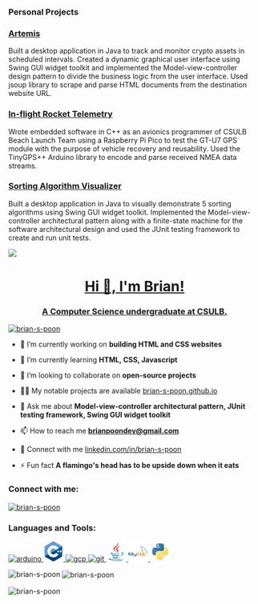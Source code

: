 

### Personal Projects

<!-- Artemis -->
### <a href="https://github.com/Brian-S-Poon/Artemis">Artemis</a>
Built a desktop application in Java to track and monitor crypto assets in scheduled intervals. Created a dynamic graphical user interface using Swing GUI widget toolkit and implemented the Model-view-controller design pattern to divide the business logic from the user interface. Used jsoup library to scrape and parse HTML documents from the destination website URL.

<!-- In-flight Rocket Telemetry -->
### <a href="https://github.com/Brian-S-Poon/Raspberry-Pi-Pico-Projects/tree/main/Raspberry%20Pi%20Pico%20GT-U7%20GPS%20Module">In-flight Rocket Telemetry</a>
Wrote embedded software in C++ as an avionics programmer of CSULB Beach Launch Team using a Raspberry Pi Pico to test the GT-U7 GPS module with the purpose of vehicle recovery and reusability. Used the TinyGPS++ Arduino library to encode and parse received NMEA data streams.

<!-- Sorting Algorithm Visualizer -->
### <a href="https://github.com/Brian-S-Poon/Sorting-Algorithm-Visualizer">Sorting Algorithm Visualizer</a>
Built a desktop application in Java to visually demonstrate 5 sorting algorithms using Swing GUI widget toolkit. 
Implemented the Model-view-controller architectural pattern along with a finite-state machine for the software architectural design and used the JUnit testing framework to create and run unit tests.

<p align='left'>
  <a href="#"><img src="https://github-readme-stats.vercel.app/api?username=Brian-S-Poon&count_private=true&show_icons=true&theme=cobalt"</a>
</p>






<h1 align="center">Hi 👋, I'm Brian!</h1>
<h3 align="center">A Computer Science undergraduate at CSULB.</h3>

<p align="left"> <a href="#"><img src="https://komarev.com/ghpvc/?username=brian-s-poon&label=Profile%20views&color=0e75b6&style=flat" alt="brian-s-poon" /></a> </p>

- 🔭 I’m currently working on **building HTML and CSS websites**

- 🌱 I’m currently learning **HTML, CSS, Javascript**

- 👯 I’m looking to collaborate on **open-source projects**

- 👨‍💻 My notable projects are available [brian-s-poon.github.io](brian-s-poon.github.io)

- 💬 Ask me about **Model-view-controller architectural pattern, JUnit testing framework, Swing GUI widget toolkit**

- 📫 How to reach me **brianpoondev@gmail.com**

- 📄 Connect with me [linkedin.com/in/brian-s-poon](linkedin.com/in/brian-s-poon)

- ⚡ Fun fact **A flamingo's head has to be upside down when it eats**

<h3 align="left">Connect with me:</h3>
<p align="left">
<a href="https://linkedin.com/in/brian-s-poon" target="blank"><img align="center" src="https://raw.githubusercontent.com/rahuldkjain/github-profile-readme-generator/master/src/images/icons/Social/linked-in-alt.svg" alt="brian-s-poon" height="30" width="40" /></a>
</p>

<h3 align="left">Languages and Tools:</h3>
<p align="left"> <a href="https://www.arduino.cc/" target="_blank" rel="noreferrer"> <img src="https://cdn.worldvectorlogo.com/logos/arduino-1.svg" alt="arduino" width="40" height="40"/> </a> <a href="https://www.w3schools.com/cpp/" target="_blank" rel="noreferrer"> <img src="https://raw.githubusercontent.com/devicons/devicon/master/icons/cplusplus/cplusplus-original.svg" alt="cplusplus" width="40" height="40"/> </a> <a href="https://cloud.google.com" target="_blank" rel="noreferrer"> <img src="https://www.vectorlogo.zone/logos/google_cloud/google_cloud-icon.svg" alt="gcp" width="40" height="40"/> </a> <a href="https://git-scm.com/" target="_blank" rel="noreferrer"> <img src="https://www.vectorlogo.zone/logos/git-scm/git-scm-icon.svg" alt="git" width="40" height="40"/> </a> <a href="https://www.java.com" target="_blank" rel="noreferrer"> <img src="https://raw.githubusercontent.com/devicons/devicon/master/icons/java/java-original.svg" alt="java" width="40" height="40"/> </a> <a href="https://www.mysql.com/" target="_blank" rel="noreferrer"> <img src="https://raw.githubusercontent.com/devicons/devicon/master/icons/mysql/mysql-original-wordmark.svg" alt="mysql" width="40" height="40"/> </a> <a href="https://www.python.org" target="_blank" rel="noreferrer"> <img src="https://raw.githubusercontent.com/devicons/devicon/master/icons/python/python-original.svg" alt="python" width="40" height="40"/> </a> </p>

<p><img align="left" src="https://github-readme-stats.vercel.app/api/top-langs?username=brian-s-poon&show_icons=true&locale=en&layout=compact" alt="brian-s-poon" /></p>

<p>&nbsp;<img align="center" src="https://github-readme-stats.vercel.app/api?username=brian-s-poon&show_icons=true&locale=en" alt="brian-s-poon" /></p>

<p><img align="center" src="https://github-readme-streak-stats.herokuapp.com/?user=brian-s-poon&" alt="brian-s-poon" /></p>





<!--
### Video Streaming Service Management System
Video Streaming Service RDBMS is a relational database management system created for a video streaming service provider.
I designed and structured a Entity-relationship model using Lucidchart.
I implemented data normalization to reduce data redundancy and also generated query reports with abstract data analysis.
-->

<!--
**briansiuhinpoon/briansiuhinpoon** is a ✨ _special_ ✨ repository because its `README.md` (this file) appears on your GitHub profile.

Here are some ideas to get you started:

- 🔭 I’m currently working on 
- 🌱 I’m currently learning HTML, CSS, Javascript
- 👯 I’m looking to collaborate on ...
- 🤔 I’m looking for help with front-end engineering
- 💬 Ask me about managing databases, unit testing, and object-oriented programming
- 📫 How to reach me: brianpoondev@gmail.com
- 😄 Pronouns: He/Him
- ⚡ Fun fact: The Adelie penguin gifts a pebble to propose.
-->
